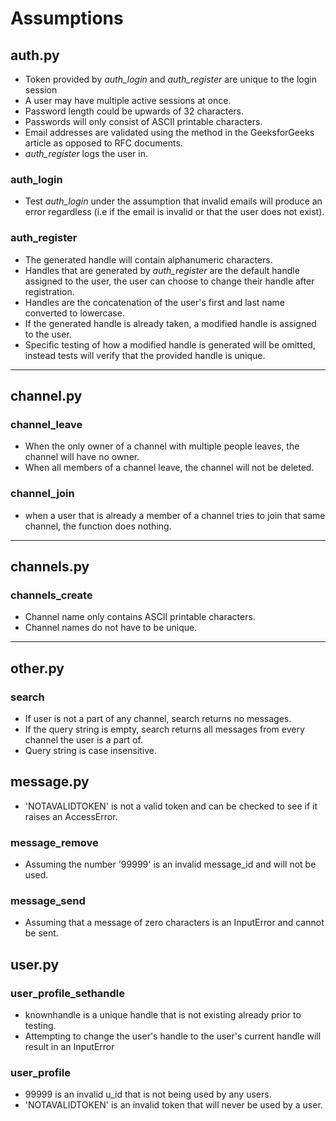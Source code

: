 # Assumptions

## auth.py
* Token provided by *auth_login* and *auth_register* are unique to the login session
* A user may have multiple active sessions at once.
* Password length could be upwards of 32 characters.
* Passwords will only consist of ASCII printable characters.
* Email addresses are validated using the method in the GeeksforGeeks article as opposed to RFC documents.
* *auth_register* logs the user in.

### auth_login
* Test *auth_login* under the assumption that invalid emails will produce an error regardless (i.e if the email is invalid or that the user does not exist).

### auth_register
* The generated handle will contain alphanumeric characters.
* Handles that are generated by *auth_register* are the default handle assigned to the user, the user can choose to change their handle after registration.
* Handles are the concatenation of the user's first and last name converted to lowercase.
* If the generated handle is already taken, a modified handle is assigned to the user.
* Specific testing of how a modified handle is generated will be omitted, instead tests will verify that the provided handle is unique.

___



## channel.py

### channel_leave

* When the only owner of a channel with multiple people leaves, the channel will have no owner.
* When all members of a channel leave, the channel will not be deleted.

### channel_join

* when a user that is already a member of a channel tries to join that same channel, the function does nothing.

___



## channels.py

### channels_create
* Channel name only contains ASCII printable characters.
* Channel names do not have to be unique.

___



## other.py

### search
* If user is not a part of any channel, search returns no messages.
* If the query string is empty, search returns all messages from every channel the user is a part of.
* Query string is case insensitive.

## message.py
* 'NOTAVALIDTOKEN' is not a valid token and can be checked to see if it raises an AccessError.
### message_remove
* Assuming the number '99999' is an invalid message_id and will not be used.
### message_send
* Assuming that a message of zero characters is an InputError and cannot be sent.

## user.py
### user_profile_sethandle
* knownhandle is a unique handle that is not existing already prior to testing.
* Attempting to change the user's handle to the user's current handle will result in an InputError
### user_profile
* 99999 is an invalid u_id that is not being used by any users.
* 'NOTAVALIDTOKEN' is an invalid token that will never be used by a user.
